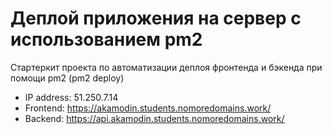 # Деплой приложения на сервер с использованием pm2

Стартеркит проекта по автоматизации деплоя фронтенда и бэкенда при помощи pm2 (pm2 deploy)

* IP address: 51.250.7.14
* Frontend: https://akamodin.students.nomoredomains.work/
* Backend: https://api.akamodin.students.nomoredomains.work/
